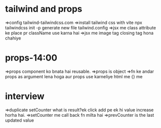 # tailwind and props
=>config tailwind-tailwindcss.com
=>install tailwind css with vite
npx tailwindcss init -p generate new file tailwind.config
=>jsx me class attribute ke place pr className use karna hai
=>jsx me image tag closing tag hona chahiye

# props-14:00
=>props component ko bnata hai reusable.
=>props is object
=>fn ke andar props as argument lena hoga aur props use karneliye html me {} me

# interview
=>duplicate setCounter what is result?ek click add pe ek hi value increase horha hai.
=>setCounter me call back fn milta hai
=>prevCounter is the last updated value

